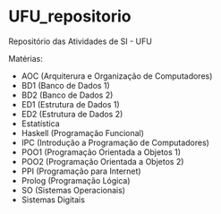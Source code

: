 # UFU_repositorio
Repositório das Atividades de SI - UFU 

Matérias:
- AOC (Arquiterura e Organização de Computadores)
- BD1 (Banco de Dados 1)
- BD2 (Banco de Dados 2)
- ED1 (Estrutura de Dados 1)
- ED2 (Estrutura de Dados 2)
- Estatística
- Haskell (Programação Funcional)
- IPC (Introdução a Programação de Computadores)
- POO1 (Programação Orientada a Objetos 1)
- POO2 (Programação Orientada a Objetos 2)
- PPI (Programação para Internet)
- Prolog (Programação Lógica)
- SO (Sistemas Operacionais)
- Sistemas Digitais
